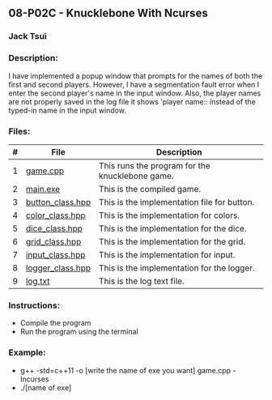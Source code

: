 ## 08-P02C - Knucklebone With Ncurses
### Jack Tsui
### Description:
I have implemented a popup window that prompts for the names of both the first and second players. However, I have a segmentation fault error when I enter the second player's name in the input window. Also, the player names are not properly saved in the log file it shows 'player name:: instead of the typed-in name in the input window.

### Files:
|   #   | File            | Description                                        |
| :---: | --------------- | -------------------------------------------------- |
|   1   | [game.cpp](https://github.com/jtsui23-code/2143-OOP/blob/main/Assignments/08-P02C/game.cpp)        | This runs the program for the knucklebone game.      |
|   2   | [main.exe](https://github.com/jtsui23-code/2143-OOP/blob/main/Assignments/08-P02C/main)          | This is the compiled game.                       |
|   3  | [button_class.hpp](https://github.com/jtsui23-code/2143-OOP/blob/main/Assignments/08-P02C/button_class.hpp)          | This is the implementation file for button.                       |
|   4   | [color_class.hpp](https://github.com/jtsui23-code/2143-OOP/blob/main/Assignments/08-P02C/color_class.hpp)          | This is the implementation for colors.                       |
|   5   | [dice_class.hpp](https://github.com/jtsui23-code/2143-OOP/blob/main/Assignments/08-P02C/dice_class.hpp)          | This is the implementation for the dice.                       |
|   6  | [grid_class.hpp](https://github.com/jtsui23-code/2143-OOP/blob/main/Assignments/08-P02C/grid_class.hpp)          | This is the implementation for the grid.                       |
|   7   | [input_class.hpp](https://github.com/jtsui23-code/2143-OOP/blob/main/Assignments/08-P02C/input_class.hpp)          | This is the implementation for input.                       |
|   8   | [logger_class.hpp](https://github.com/jtsui23-code/2143-OOP/blob/main/Assignments/08-P02C/logger_class.hpp)          | This is the implementation for the logger.                       |
|   9   | [log.txt](https://github.com/jtsui23-code/2143-OOP/blob/main/Assignments/08-P02C/log.txt)          | This is the log text file.                       |




### Instructions:

- Compile the program
- Run the program using the terminal

### Example:
  - g++ -std=c++11 -o [write the name of exe you want] game.cpp -lncurses
  - ./[name of exe] 
